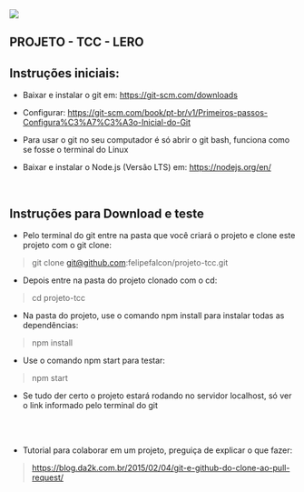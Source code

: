 <img src="https://i.imgur.com/TTBX7wK.png" align="center">

## PROJETO - TCC - LERO
## Instruções iniciais:

- Baixar e instalar o git em: https://git-scm.com/downloads

- Configurar: https://git-scm.com/book/pt-br/v1/Primeiros-passos-Configura%C3%A7%C3%A3o-Inicial-do-Git
- Para usar o git no seu computador é só abrir o git bash, funciona como se fosse o terminal do Linux

- Baixar e instalar o Node.js (Versão LTS) em: https://nodejs.org/en/

<br/>

## Instruções para Download e teste

- Pelo terminal do git entre na pasta que você criará o projeto e clone este projeto com o git clone:
> git clone git@github.com:felipefalcon/projeto-tcc.git

- Depois entre na pasta do projeto clonado com o cd:
> cd projeto-tcc

- Na pasta do projeto, use o comando npm install para instalar todas as dependências:
> npm install

- Use o comando npm start para testar:
> npm start

- Se tudo der certo o projeto estará rodando no servidor localhost, só ver o link informado pelo terminal do git

<br/><br/>
- Tutorial para colaborar em um projeto, preguiça de explicar o que fazer:
> https://blog.da2k.com.br/2015/02/04/git-e-github-do-clone-ao-pull-request/


